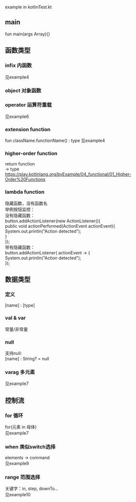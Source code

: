 example in kotlinTest.kt
## main
fun main(args Array<String>){}
## 函数类型
### infix 内函数
见example4
### object 对象函数
### operator 运算符重载
见example6
### extension function
fun className.functionName() : type
见example4
### higher-order function
return function  
-> type  
https://play.kotlinlang.org/byExample/04_functional/01_Higher-Order%20Functions
### lambda function
隐藏函数，没有函数名  
举例按钮监控：  
没有隐藏函数：  
button.addActionListener(new ActionListener(){  
    public void actionPerformed(ActionEvent actionEvent){  
        System.out.println("Action detected");  
    }  
});  
带有隐藏函数：  
button.addActionListener( actionEvent -> {   
    System.out.println("Action detected");  
});  
## 数据类型
### 定义
[name] : [type]
### val & var
常量/非常量
### null
支持null:  
[name] : String? = null
### varag 多元素
见example7
## 控制流
### for 循环
for(元素 in 母体)  
见example7
### when 类似switch选择
elements -> command  
见example9
### range 范围选择
关键字：in, step, downTo...  
见example10

